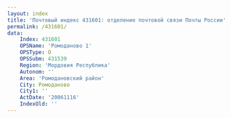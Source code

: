 ```yaml
---
layout: index
title: 'Почтовый индекс 431601: отделение почтовой связи Почты России'
permalink: /431601/
data:
    Index: 431601
    OPSName: 'Ромоданово 1'
    OPSType: О
    OPSSubm: 431539
    Region: 'Мордовия Республика'
    Autonom: ''
    Area: 'Ромодановский район'
    City: Ромоданово
    City1: ''
    ActDate: '20061116'
    IndexOld: ''
---
```

